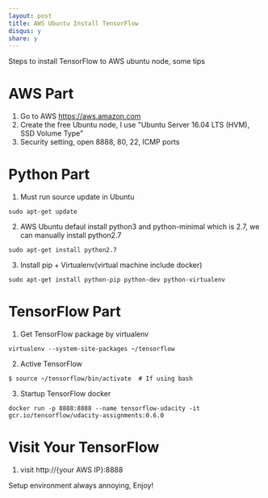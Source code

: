 ```yaml
---
layout: post
title: AWS Ubuntu Install TensorFlow
disqus: y
share: y
---
```


Steps to install TensorFlow to AWS ubuntu node, some tips

AWS Part
==========================================
1. Go to AWS https://aws.amazon.com
2. Create the free Ubuntu node, I use "Ubuntu Server 16.04 LTS (HVM), SSD Volume Type"
3. Security setting, open 8888, 80, 22, ICMP ports

Python Part
==========================================
1. Must run source update in Ubuntu
```
sudo apt-get update
```
2. AWS Ubuntu defaul install python3 and python-minimal which is 2.7, we can manually install python2.7
```
sudo apt-get install python2.7
```
3. Install pip + Virtualenv(virtual machine include docker)
```
sudo apt-get install python-pip python-dev python-virtualenv
```

TensorFlow Part
==========================================
1. Get TensorFlow package by virtualenv
```
virtualenv --system-site-packages ~/tensorflow
```
2. Active TensorFlow
```
$ source ~/tensorflow/bin/activate  # If using bash
```
3. Startup TensorFlow docker
```
docker run -p 8888:8888 --name tensorflow-udacity -it gcr.io/tensorflow/udacity-assignments:0.6.0
```

Visit Your TensorFlow
==========================================
1. visit http://{your AWS IP}:8888

Setup environment always annoying, Enjoy! 
